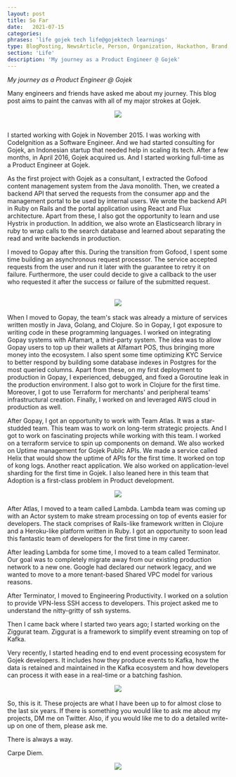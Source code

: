 ```yaml
---
layout: post
title: So Far
date:   2021-07-15
categories:
phrases: 'life gojek tech life@gojektech learnings'
type: BlogPosting, NewsArticle, Person, Organization, Hackathon, Brand, Atlas, Guide, Failures, Learnings
section: 'Life'
description: 'My journey as a Product Engineer @ Gojek'
---
```


*My journey as a Product Engineer @ Gojek*

Many engineers and friends have asked me about my journey. This blog post aims to paint the canvas with all of my major strokes at Gojek.
<br>

<div style="text-align:center"><img src="journey.gif" /></div>

<br>

I started working with Gojek in November 2015. I was working with CodeIgnition as a Software Engineer. And we had started consulting for Gojek, an Indonesian startup that needed help in scaling its tech. After a few months, in April 2016, Gojek acquired us. And I started working full-time as a Product Engineer at Gojek.

As the first project with Gojek as a consultant, I extracted the Gofood content management system from the Java monolith. Then, we created a backend API that served the requests from the consumer app and the management portal to be used by internal users. We wrote the backend API in Ruby on Rails and the portal application using React and Flux architecture. Apart from these, I also got the opportunity to learn and use Hystrix in production. In addition, we also wrote an Elasticsearch library in ruby to wrap calls to the search database and learned about separating the read and write backends in production.

I moved to Gopay after this. During the transition from Gofood, I spent some time building an asynchronous request processor. The service accepted requests from the user and run it later with the guarantee to retry it on failure. Furthermore, the user could decide to give a callback to the user who requested it after the success or failure of the submitted request. 

<br>

<div style="text-align:center"><img src="money.gif" /></div>

<br>
When I moved to Gopay, the team's stack was already a mixture of services written mostly in Java, Golang, and Clojure. So in Gopay, I got exposure to writing code in these programming languages. I worked on integrating Gopay systems with Alfamart, a third-party system. The idea was to allow Gopay users to top up their wallets at Alfamart POS, thus bringing more money into the ecosystem. I also spent some time optimizing KYC Service to better respond by building some database indexes in Postgres for the most queried columns. 
Apart from these, on my first deployment to production in Gopay, I experienced, debugged, and fixed a Goroutine leak in the production environment. I also got to work in Clojure for the first time. Moreover, I got to use Terraform for merchants' and peripheral teams' infrastructural creation. Finally, I worked on and leveraged AWS cloud in production as well.

After Gopay, I got an opportunity to work with Team Atlas. It was a star-studded team. This team was to work on long-term strategic projects. And I got to work on fascinating projects while working with this team. I worked on a terraform service to spin up components on demand. We also worked on Uptime management for Gojek Public APIs. We made a service called Helix that would show the uptime of APIs for the first time. It worked on top of kong logs. Another react application. We also worked on application-level sharding for the first time in Gojek. I also leaned here in this team that Adoption is a first-class problem in Product development.
<br>
<div style="text-align:center"><img src="atlas.gif" /></div>

<br>
After Atlas, I moved to a team called Lambda. Lambda team was coming up with an Actor system to make stream processing on top of events easier for developers. The stack comprises of Rails-like framework written in Clojure and a Heroku-like platform written in Ruby. I got an opportunity to soon lead this fantastic team of developers for the first time in my career. 

After leading Lambda for some time, I moved to a team called Terminator. Our goal was to completely migrate away from our existing production network to a new one. Google had declared our network legacy, and we wanted to move to a more tenant-based Shared VPC model for various reasons. 

After Terminator, I moved to Engineering Productivity. I worked on a solution to provide VPN-less SSH access to developers. This project asked me to understand the nitty-gritty of ssh systems. 

Then I came back where I started two years ago; I started working on the Ziggurat team. Ziggurat is a framework to simplify event streaming on top of Kafka. 

Very recently, I started heading end to end event processing ecosystem for Gojek developers. It includes how they produce events to Kafka, how the data is retained and maintained in the Kafka ecosystem and how developers can process it with ease in a real-time or a batching fashion.
<br>
<div style="text-align:center"><img src="event.gif" /></div>

<br>
So, this is it. These projects are what I have been up to for almost close to the last six years. If there is something you would like to ask me about my projects, DM me on Twitter. Also, if you would like me to do a detailed write-up on one of them, please ask me. 

There is always a way.

Carpe Diem.
<br>
<div style="text-align:center"><img src="carpediem.gif" /></div>

<br>
